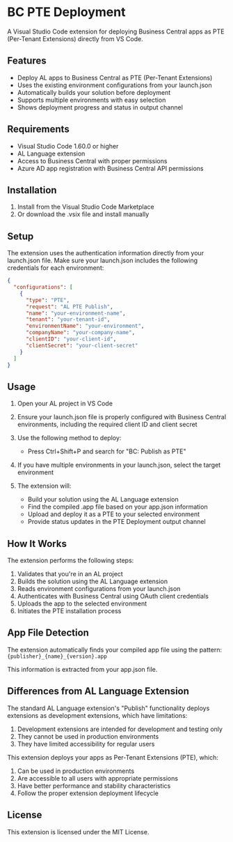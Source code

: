 # BC PTE Deployment

A Visual Studio Code extension for deploying Business Central apps as PTE (Per-Tenant Extensions) directly from VS Code.

## Features

- Deploy AL apps to Business Central as PTE (Per-Tenant Extensions)
- Uses the existing environment configurations from your launch.json
- Automatically builds your solution before deployment
- Supports multiple environments with easy selection
- Shows deployment progress and status in output channel

## Requirements

- Visual Studio Code 1.60.0 or higher
- AL Language extension
- Access to Business Central with proper permissions
- Azure AD app registration with Business Central API permissions

## Installation

1. Install from the Visual Studio Code Marketplace
2. Or download the .vsix file and install manually

## Setup

The extension uses the authentication information directly from your launch.json file. Make sure your launch.json includes the following credentials for each environment:

```json
{
  "configurations": [
    {
      "type": "PTE",
      "request": "AL PTE Publish",
      "name": "your-environment-name",
      "tenant": "your-tenant-id",
      "environmentName": "your-environment",
      "companyName": "your-company-name",
      "clientID": "your-client-id",
      "clientSecret": "your-client-secret"
    }
  ]
}
```

## Usage

1. Open your AL project in VS Code
2. Ensure your launch.json file is properly configured with Business Central environments, including the required client ID and client secret
3. Use the following method to deploy:
   - Press Ctrl+Shift+P and search for "BC: Publish as PTE"

4. If you have multiple environments in your launch.json, select the target environment
5. The extension will:
   - Build your solution using the AL Language extension
   - Find the compiled .app file based on your app.json information
   - Upload and deploy it as a PTE to your selected environment
   - Provide status updates in the PTE Deployment output channel

## How It Works

The extension performs the following steps:
1. Validates that you're in an AL project
2. Builds the solution using the AL Language extension
3. Reads environment configurations from your launch.json
4. Authenticates with Business Central using OAuth client credentials
5. Uploads the app to the selected environment
6. Initiates the PTE installation process

## App File Detection

The extension automatically finds your compiled app file using the pattern:
`{publisher}_{name}_{version}.app`

This information is extracted from your app.json file.

## Differences from AL Language Extension

The standard AL Language extension's "Publish" functionality deploys extensions as development extensions, which have limitations:

1. Development extensions are intended for development and testing only
2. They cannot be used in production environments
3. They have limited accessibility for regular users

This extension deploys your apps as Per-Tenant Extensions (PTE), which:

1. Can be used in production environments
2. Are accessible to all users with appropriate permissions
3. Have better performance and stability characteristics
4. Follow the proper extension deployment lifecycle

## License

This extension is licensed under the MIT License.